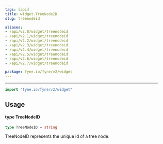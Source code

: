 ```yaml
---
tags: [api]
title: widget.TreeNodeID
slug: treenodeid

aliases:
- /api/v2.0/widget/treenodeid
- /api/v2.1/widget/treenodeid
- /api/v2.2/widget/treenodeid
- /api/v2.3/widget/treenodeid
- /api/v2.4/widget/treenodeid
- /api/v2.5/widget/treenodeid
- /api/v2.6/widget/treenodeid
- /api/v2.7/widget/treenodeid

package: fyne.io/fyne/v2/widget
---
```



---
```go
import "fyne.io/fyne/v2/widget"
```

## Usage

#### type TreeNodeID

```go
type TreeNodeID = string
```

TreeNodeID represents the unique id of a tree node.
